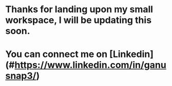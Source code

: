 # Thanks for landing upon my small workspace, I will be updating this soon.
# You can connect me on [Linkedin] (#https://www.linkedin.com/in/ganusnap3/)
